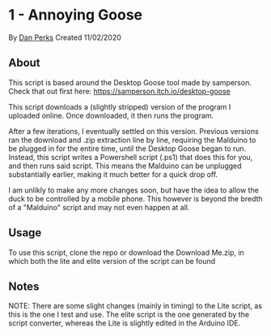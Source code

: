 # 1 - Annoying Goose

By [Dan Perks](https://github.com/danperks)
Created 11/02/2020

## About

This script is based around the Desktop Goose tool made by samperson.
Check that out first here: https://samperson.itch.io/desktop-goose

This script downloads a (slightly stripped) version of the program I uploaded online.
Once downloaded, it then runs the program.

After a few iterations, I eventually settled on this version. Previous versions ran the download and .zip extraction line by line, requiring the Malduino to be plugged in for the entire time, until the Desktop Goose began to run. Instead, this script writes a Powershell script (.ps1) that does this for you, and then runs said script. This means the Malduino can be unplugged substantially earlier, making it much better for a quick drop off.

I am unlikly to make any more changes soon, but have the idea to allow the duck to be controlled by a mobile phone. This however is beyond the bredth of a "Malduino" script and may not even happen at all.

## Usage

To use this script, clone the repo or download the Download Me.zip, in which both the lite and elite version of the script can be found

## Notes

NOTE: There are some slight changes (mainly in timing) to the Lite script, as this is the one I test and use. The elite script is the one generated by the script converter, whereas the Lite is slightly edited in the Arduino IDE.
